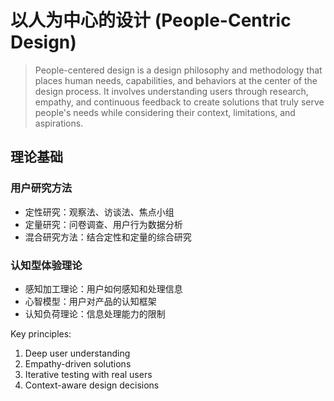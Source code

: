 # 以人为中心的设计 (People-Centric Design)

> People-centered design is a design philosophy and methodology that places human needs, capabilities, and behaviors at the center of the design process. It involves understanding users through research, empathy, and continuous feedback to create solutions that truly serve people's needs while considering their context, limitations, and aspirations.

## 理论基础

### 用户研究方法
- 定性研究：观察法、访谈法、焦点小组
- 定量研究：问卷调查、用户行为数据分析
- 混合研究方法：结合定性和定量的综合研究

### 认知型体验理论
- 感知加工理论：用户如何感知和处理信息
- 心智模型：用户对产品的认知框架
- 认知负荷理论：信息处理能力的限制

Key principles:
1. Deep user understanding
2. Empathy-driven solutions
3. Iterative testing with real users
4. Context-aware design decisions